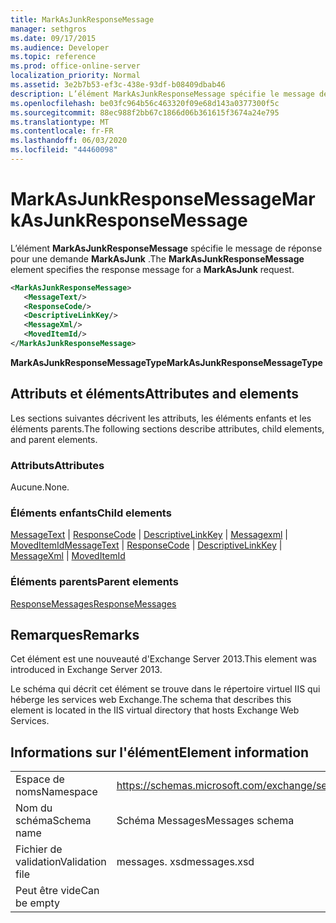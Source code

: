 ```yaml
---
title: MarkAsJunkResponseMessage
manager: sethgros
ms.date: 09/17/2015
ms.audience: Developer
ms.topic: reference
ms.prod: office-online-server
localization_priority: Normal
ms.assetid: 3e2b7b53-ef3c-438e-93df-b08409dbab46
description: L’élément MarkAsJunkResponseMessage spécifie le message de réponse pour une demande MarkAsJunk.
ms.openlocfilehash: be03fc964b56c463320f09e68d143a0377300f5c
ms.sourcegitcommit: 88ec988f2bb67c1866d06b361615f3674a24e795
ms.translationtype: MT
ms.contentlocale: fr-FR
ms.lasthandoff: 06/03/2020
ms.locfileid: "44460098"
---
```

# <a name="markasjunkresponsemessage"></a><span data-ttu-id="5cb46-103">MarkAsJunkResponseMessage</span><span class="sxs-lookup"><span data-stu-id="5cb46-103">MarkAsJunkResponseMessage</span></span>

<span data-ttu-id="5cb46-104">L’élément **MarkAsJunkResponseMessage** spécifie le message de réponse pour une demande **MarkAsJunk** .</span><span class="sxs-lookup"><span data-stu-id="5cb46-104">The **MarkAsJunkResponseMessage** element specifies the response message for a **MarkAsJunk** request.</span></span> 
  
```XML
<MarkAsJunkResponseMessage>
   <MessageText/>
   <ResponseCode/>
   <DescriptiveLinkKey/>
   <MessageXml/>
   <MovedItemId/>
</MarkAsJunkResponseMessage>
```

 <span data-ttu-id="5cb46-105">**MarkAsJunkResponseMessageType**</span><span class="sxs-lookup"><span data-stu-id="5cb46-105">**MarkAsJunkResponseMessageType**</span></span>
## <a name="attributes-and-elements"></a><span data-ttu-id="5cb46-106">Attributs et éléments</span><span class="sxs-lookup"><span data-stu-id="5cb46-106">Attributes and elements</span></span>

<span data-ttu-id="5cb46-107">Les sections suivantes décrivent les attributs, les éléments enfants et les éléments parents.</span><span class="sxs-lookup"><span data-stu-id="5cb46-107">The following sections describe attributes, child elements, and parent elements.</span></span>
  
### <a name="attributes"></a><span data-ttu-id="5cb46-108">Attributs</span><span class="sxs-lookup"><span data-stu-id="5cb46-108">Attributes</span></span>

<span data-ttu-id="5cb46-109">Aucune.</span><span class="sxs-lookup"><span data-stu-id="5cb46-109">None.</span></span>
  
### <a name="child-elements"></a><span data-ttu-id="5cb46-110">Éléments enfants</span><span class="sxs-lookup"><span data-stu-id="5cb46-110">Child elements</span></span>

<span data-ttu-id="5cb46-111">[MessageText](messagetext.md)  |  [ResponseCode](responsecode.md)  |  [DescriptiveLinkKey](descriptivelinkkey.md)  |  [Messagexml](messagexml.md)  |  [MovedItemId](moveditemid.md)</span><span class="sxs-lookup"><span data-stu-id="5cb46-111">[MessageText](messagetext.md) | [ResponseCode](responsecode.md) | [DescriptiveLinkKey](descriptivelinkkey.md) | [MessageXml](messagexml.md) | [MovedItemId](moveditemid.md)</span></span>
  
### <a name="parent-elements"></a><span data-ttu-id="5cb46-112">Éléments parents</span><span class="sxs-lookup"><span data-stu-id="5cb46-112">Parent elements</span></span>

[<span data-ttu-id="5cb46-113">ResponseMessages</span><span class="sxs-lookup"><span data-stu-id="5cb46-113">ResponseMessages</span></span>](responsemessages.md)
  
## <a name="remarks"></a><span data-ttu-id="5cb46-114">Remarques</span><span class="sxs-lookup"><span data-stu-id="5cb46-114">Remarks</span></span>

<span data-ttu-id="5cb46-115">Cet élément est une nouveauté d'Exchange Server 2013.</span><span class="sxs-lookup"><span data-stu-id="5cb46-115">This element was introduced in Exchange Server 2013.</span></span>
  
<span data-ttu-id="5cb46-116">Le schéma qui décrit cet élément se trouve dans le répertoire virtuel IIS qui héberge les services web Exchange.</span><span class="sxs-lookup"><span data-stu-id="5cb46-116">The schema that describes this element is located in the IIS virtual directory that hosts Exchange Web Services.</span></span>
  
## <a name="element-information"></a><span data-ttu-id="5cb46-117">Informations sur l'élément</span><span class="sxs-lookup"><span data-stu-id="5cb46-117">Element information</span></span>

|||
|:-----|:-----|
|<span data-ttu-id="5cb46-118">Espace de noms</span><span class="sxs-lookup"><span data-stu-id="5cb46-118">Namespace</span></span>  <br/> |https://schemas.microsoft.com/exchange/services/2006/messages  <br/> |
|<span data-ttu-id="5cb46-119">Nom du schéma</span><span class="sxs-lookup"><span data-stu-id="5cb46-119">Schema name</span></span>  <br/> |<span data-ttu-id="5cb46-120">Schéma Messages</span><span class="sxs-lookup"><span data-stu-id="5cb46-120">Messages schema</span></span>  <br/> |
|<span data-ttu-id="5cb46-121">Fichier de validation</span><span class="sxs-lookup"><span data-stu-id="5cb46-121">Validation file</span></span>  <br/> |<span data-ttu-id="5cb46-122">messages. xsd</span><span class="sxs-lookup"><span data-stu-id="5cb46-122">messages.xsd</span></span>  <br/> |
|<span data-ttu-id="5cb46-123">Peut être vide</span><span class="sxs-lookup"><span data-stu-id="5cb46-123">Can be empty</span></span>  <br/> ||
   

